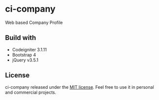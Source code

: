 # ci-company

Web based Company Profile

## Build with

* Codeigniter 3.1.11
* Bootstrap 4
* jQuery v3.5.1

## License

ci-company released under the [MIT license](https://github.com/dionisius-lg/ci-company/blob/master/license.txt). Feel free to use it in personal and commercial projects.

